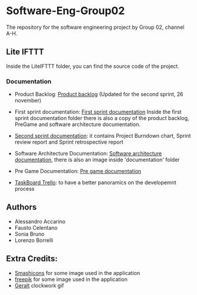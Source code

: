# Software-Eng-Group02
The repository for the software engineering project by Group 02, channel A-H.

## Lite IFTTT
Inside the LiteIFTTT folder, you can find the source code of the project.

### Documentation

- Product Backlog: [Product backlog](https://docs.google.com/spreadsheets/d/1Vq7-XlnHF-XD_1JTmWrMwWch_tCJsQ-t/edit?usp=sharing&ouid=104616255443413680542&rtpof=true&sd=true)
(Updated for the second sprint, 26 november)

- First sprint documentation: [First sprint documentation](https://drive.google.com/drive/folders/1ztFpDEDcegKjWW7tKsJLOVqgTZp2EOkz?usp=sharing)
Inside the first sprint documentation folder there is also a copy of the product backlog, PreGame and software architecture documentation.

- [Second sprint documentation](https://drive.google.com/drive/folders/1b49_4BHmBjJ2SpBYIXpmUp9WuZ1MKgEQ?usp=drive_link): it contains Project Burndown chart, Sprint review report and Sprint retrospective report

- Software Architecture Documentation: [Software architecture documentation](https://docs.google.com/document/d/1GM5WXZTz5QPpytWCMQGrRBXxXg_TDPNhZz9rGOVXo_k/edit?usp=sharing), there is also an image inside 'documentation' folder

- Pre Game Documentation: [Pre game documentation](https://docs.google.com/document/d/18oMaA2f1tlFb552T81erhSqJ2zoVw1Px6gU98_miHT0/edit?usp=sharing)

- [TaskBoard Trello](https://trello.com/b/YmYFEr7O/ifttt): to have a better panoramics on the developemnt process
  
## Authors
- Alessandro Accarino
- Fausto Celentano
- Sonia Bruno
- Lorenzo Borrelli

## Extra Credits:
- [Smashicons](https://www.flaticon.com/authors/smashicons) for some image used in the application
- [freepik](https://www.flaticon.com/authors/freepik) for some image used in the application
- [Geralt](https://pixabay.com/users/geralt-9301/) clockwork gif

